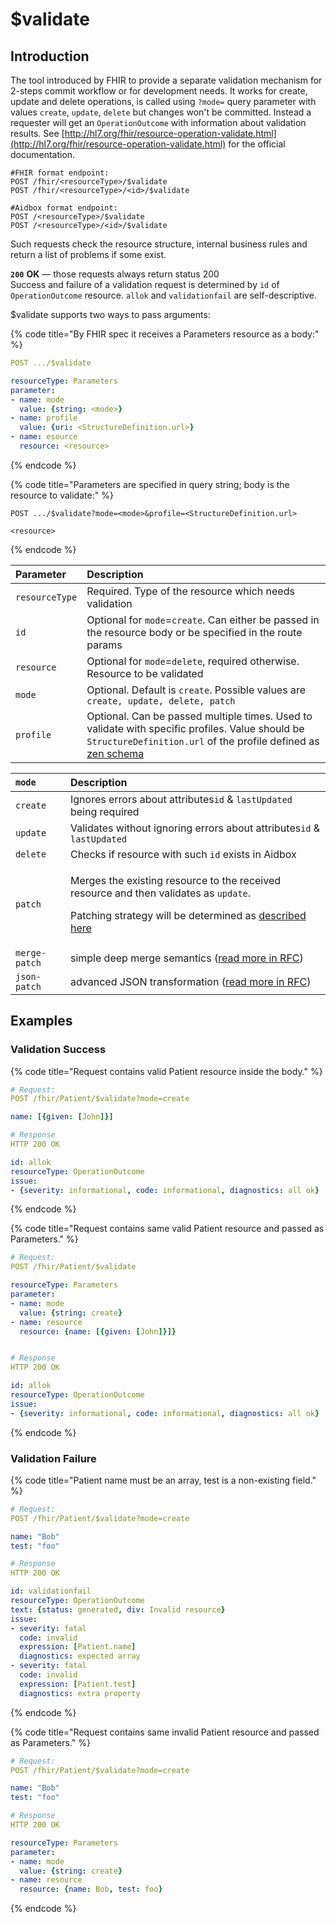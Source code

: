 # $validate

## Introduction

The tool introduced by FHIR to provide a separate validation mechanism for 2-steps commit workflow or for development needs. It works for create, update and delete operations, is called using `?mode=` query parameter with values `create`, `update`, `delete` but changes won't be committed. Instead a requester will get an `OperationOutcome` with information about validation results. See [http://hl7.org/fhir/resource-operation-validate.html](http://hl7.org/fhir/resource-operation-validate.html) for the official documentation. 

```text
#FHIR format endpoint:
POST /fhir/<resourceType>/$validate
POST /fhir/<resourceType>/<id>/$validate

#Aidbox format endpoint:
POST /<resourceType>/$validate
POST /<resourceType>/<id>/$validate
```

Such requests check the resource structure, internal business rules and return a list of problems if some exist.

**`200`** **OK** — those requests always return status 200  
Success and failure of a validation request is determined by `id` of `OperationOutcome` resource. `allok` and `validationfail` are self-descriptive.

$validate supports two ways to pass arguments:

{% code title="By FHIR spec it receives a Parameters resource as a body:" %}
```yaml
POST .../$validate

resourceType: Parameters
parameter:
- name: mode
  value: {string: <mode>}
- name: profile
  value: {uri: <StructureDefinition.url>}
- name: esource
  resource: <resource>

```
{% endcode %}

{% code title="Parameters are specified in query string; body is the resource to validate:" %}
```http
POST .../$validate?mode=<mode>&profile=<StructureDefinition.url>

<resource>
```
{% endcode %}

| Parameter | Description |
| :--- | :--- |
| `resourceType` | Required. Type of the resource which needs validation |
| `id` | Optional for `mode`=`create`. Can either be passed in the resource body or be specified in the route params |
| `resource` | Optional for `mode`=`delete`, required otherwise. Resource to be validated |
| `mode` | Optional. Default is `create`. Possible values are `create, update, delete, patch` |
| `profile` | Optional. Can be passed multiple times. Used to validate with specific profiles. Value should be `StructureDefinition.url` of the profile defined as [zen schema](../../app-development-guides/tutorials/profiling.md#validation-with-zen) |

<table>
  <thead>
    <tr>
      <th style="text-align:left"><code>mode</code>
      </th>
      <th style="text-align:left">Description</th>
    </tr>
  </thead>
  <tbody>
    <tr>
      <td style="text-align:left"><code>create</code>
      </td>
      <td style="text-align:left">Ignores errors about attributes<code>id</code> &amp; <code>lastUpdated</code> being
        required</td>
    </tr>
    <tr>
      <td style="text-align:left"><code>update</code>
      </td>
      <td style="text-align:left">Validates without ignoring errors about attributes<code>id</code> &amp; <code>lastUpdated</code>
      </td>
    </tr>
    <tr>
      <td style="text-align:left"><code>delete</code>
      </td>
      <td style="text-align:left">Checks if resource with such <code>id</code> exists in Aidbox</td>
    </tr>
    <tr>
      <td style="text-align:left"><code>patch</code>
      </td>
      <td style="text-align:left">
        <p>Merges the existing resource to the received resource and then validates
          as <code>update</code>.</p>
        <p>Patching strategy will be determined as <a href="../api/crud-1/patch.md#patch-method">described here</a>
        </p>
      </td>
    </tr>
    <tr>
      <td style="text-align:left"><code>merge-patch</code>
      </td>
      <td style="text-align:left">simple deep merge semantics (<a href="https://tools.ietf.org/html/rfc7386">read more in RFC</a>)</td>
    </tr>
    <tr>
      <td style="text-align:left"><code>json-patch</code>
      </td>
      <td style="text-align:left">advanced JSON transformation (<a href="https://tools.ietf.org/html/rfc6902">read more in RFC</a>)</td>
    </tr>
  </tbody>
</table>

## Examples

### Validation Success

{% code title="Request contains valid Patient resource inside the body." %}
```yaml
# Request:
POST /fhir/Patient/$validate?mode=create

name: [{given: [John]}]

# Response
HTTP 200 OK

id: allok
resourceType: OperationOutcome
issue:
- {severity: informational, code: informational, diagnostics: all ok}
```
{% endcode %}

{% code title="Request contains same valid Patient resource and passed as Parameters." %}
```yaml
# Request:
POST /fhir/Patient/$validate

resourceType: Parameters
parameter:
- name: mode
  value: {string: create}
- name: resource
  resource: {name: [{given: [John]}]}


# Response
HTTP 200 OK

id: allok
resourceType: OperationOutcome
issue:
- {severity: informational, code: informational, diagnostics: all ok}
```
{% endcode %}

### Validation Failure

{% code title="Patient name must be an array, test is a non-existing field." %}
```yaml
# Request:
POST /fhir/Patient/$validate?mode=create

name: "Bob"
test: "foo"

# Response
HTTP 200 OK

id: validationfail
resourceType: OperationOutcome
text: {status: generated, div: Invalid resource}
issue:
- severity: fatal
  code: invalid
  expression: [Patient.name]
  diagnostics: expected array
- severity: fatal
  code: invalid
  expression: [Patient.test]
  diagnostics: extra property

```
{% endcode %}

{% code title="Request contains same invalid Patient resource and passed as Parameters." %}
```yaml
# Request:
POST /fhir/Patient/$validate?mode=create

name: "Bob"
test: "foo"

# Response
HTTP 200 OK

resourceType: Parameters
parameter:
- name: mode
  value: {string: create}
- name: resource
  resource: {name: Bob, test: foo}
```
{% endcode %}

